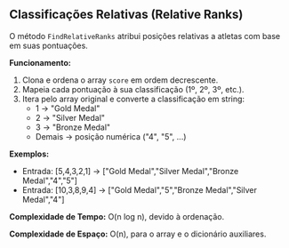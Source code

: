 ## Classificações Relativas (Relative Ranks)

O método `FindRelativeRanks` atribui posições relativas a atletas com base em suas pontuações.

**Funcionamento:**

1. Clona e ordena o array `score` em ordem decrescente.
2. Mapeia cada pontuação à sua classificação (1º, 2º, 3º, etc.).
3. Itera pelo array original e converte a classificação em string:
   - 1 → "Gold Medal"
   - 2 → "Silver Medal"
   - 3 → "Bronze Medal"
   - Demais → posição numérica ("4", "5", ...)

**Exemplos:**

- Entrada: [5,4,3,2,1] → ["Gold Medal","Silver Medal","Bronze Medal","4","5"]
- Entrada: [10,3,8,9,4] → ["Gold Medal","5","Bronze Medal","Silver Medal","4"]

**Complexidade de Tempo:** O(n log n), devido à ordenação.

**Complexidade de Espaço:** O(n), para o array e o dicionário auxiliares.
